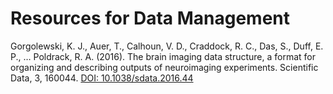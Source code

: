 # Resources for Data Management

Gorgolewski, K. J., Auer, T., Calhoun, V. D., Craddock, R. C., Das, S., Duff, E. P., … Poldrack, R. A. (2016). The brain imaging data structure, a format for organizing and describing outputs of neuroimaging experiments. Scientific Data, 3, 160044. [DOI: 10.1038/sdata.2016.44](https://doi.org/10.1038/sdata.2016.44)
